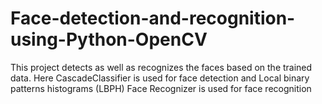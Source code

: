 # Face-detection-and-recognition-using-Python-OpenCV
This project detects as well as recognizes the faces based on the trained data. Here CascadeClassifier is used for face detection and Local binary patterns histograms (LBPH) Face Recognizer is used for face recognition
